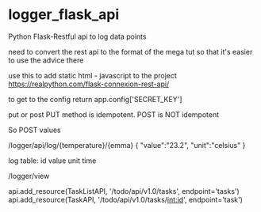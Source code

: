 # logger_flask_api
Python Flask-Restful api to log data points

need to convert the rest api to the format of the mega tut so that it's easier to use the advice there

use this to add static html - javascript to the project
https://realpython.com/flask-connexion-rest-api/

to get to the config
return app.config['SECRET_KEY']

put or post
PUT method is idempotent.
POST is NOT idempotent

So POST values


/logger/api/log/{temperature}/{emma}
{
    "value":"23.2",
    "unit":"celsius"
}

log table:
id value unit time

/logger/view

api.add_resource(TaskListAPI, '/todo/api/v1.0/tasks', endpoint='tasks')
api.add_resource(TaskAPI, '/todo/api/v1.0/tasks/<int:id>', endpoint='task')

